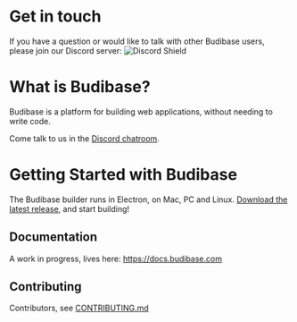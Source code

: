 # Get in touch
If you have a question or would like to talk with other Budibase users, please join our Discord server:
![Discord Shield](https://discordapp.com/api/guilds/733030666647765003/widget.png?style=shield)

# What is Budibase?

Budibase is a platform for building web applications, without needing to write code.

Come talk to us in the [Discord chatroom](https://discord.gg/rCYayfe).


# Getting Started with Budibase

The Budibase builder runs in Electron, on Mac, PC and Linux. [Download the latest release](https://github.com/Budibase/budibase/releases), and start building!


## Documentation

A work in progress, lives here: https://docs.budibase.com

## Contributing

Contributors, see [CONTRIBUTING.md](./CONTRIBUTING.md)
